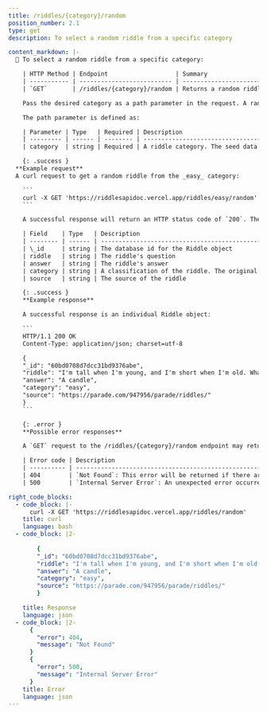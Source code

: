 ```yaml
---
title: /riddles/{category}/random
position_number: 2.1
type: get
description: To select a random riddle from a specific category

content_markdown: |-
  📌 To select a random riddle from a specific category:

    | HTTP Method | Endpoint                   | Summary                                             |
    | ----------- | -------------------------- | --------------------------------------------------- |
    | `GET`       | /riddles/{category}/random | Returns a random riddle from the category specified |

    Pass the desired category as a path parameter in the request. A random Riddle object from the specified category will be selected and returned.

    The path parameter is defined as:

    | Parameter | Type   | Required | Description                                                                                                                                             |
    | --------- | ------ | -------- | ------------------------------------------------------------------------------------------------------------------------------------------------------- |
    | category  | string | Required | A riddle category. The seed data (the initial riddles added to the database) include the following categories: easy, hard, funny, kids, math, and word. |

    {: .success }
  **Example request**
  A curl request to get a random riddle from the _easy_ category:

    ```
    curl -X GET 'https://riddlesapidoc.vercel.app/riddles/easy/random'
    ```

    A successful response will return an HTTP status code of `200`. The Riddle object returned uses this schema:

    | Field    | Type   | Description                                                                                                                                                        |
    | -------- | ------ | ------------------------------------------------------------------------------------------------------------------------------------------------------------------ |
    | \_id     | string | The database id for the Riddle object                                                                                                                              |
    | riddle   | string | The riddle's question                                                                                                                                              |
    | answer   | string | The riddle's answer                                                                                                                                                |
    | category | string | A classification of the riddle. The original database includes the categories: easy, hard, funny, kids, math, and word. This is not an enum and more can be added. |
    | source   | string | The source of the riddle

    {: .success }
    **Example response**

    A successful response is an individual Riddle object:

    ```
    HTTP/1.1 200 OK
    Content-Type: application/json; charset=utf-8

    {
    "_id": "60bd0708d7dcc31bd9376abe",
    "riddle": "I'm tall when I'm young, and I'm short when I'm old. What am I?",
    "answer": "A candle",
    "category": "easy",
    "source": "https://parade.com/947956/parade/riddles/"
    }
    ```

    {: .error }
    **Possible error responses**

    A `GET` request to the /riddles/{category}/random endpoint may return the following errors:

    | Error code | Description                                                                                                     |
    | ---------- | --------------------------------------------------------------------------------------------------------------- |
    | 404        | `Not Found`: This error will be returned if there are no riddles with the requested `category` in the database. |
    | 500        | `Internal Server Error`: An unexpected error occurred on the server.

right_code_blocks:
  - code_block: |-
      curl -X GET 'https://riddlesapidoc.vercel.app/riddles/random'
    title: curl
    language: bash
  - code_block: |2-
      
        {
        "_id": "60bd0708d7dcc31bd9376abe",
        "riddle": "I'm tall when I'm young, and I'm short when I'm old. What am I?",
        "answer": "A candle",
        "category": "easy",
        "source": "https://parade.com/947956/parade/riddles/"
        }

    title: Response
    language: json
  - code_block: |2-
      {
        "error": 404,
        "message": "Not Found"
      }
      {
        "error": 500,
        "message": "Internal Server Error"
      }
    title: Error
    language: json
---
```

